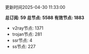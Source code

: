 更新时间2025-04-30 11:33:00

**总订阅: 59**
**总节点: 5588**
**有效节点: 1883**
- v2ray节点: 1371
- trojan节点: 281
- ssr节点: 4
- ss节点: 227
